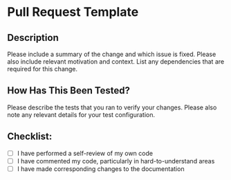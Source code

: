 # Pull Request Template

## Description

Please include a summary of the change and which issue is fixed. Please also include relevant motivation and context. List any dependencies that are required for this change.

## How Has This Been Tested?

Please describe the tests that you ran to verify your changes. Please also note any relevant details for your test configuration.

## Checklist:
- [ ] I have performed a self-review of my own code
- [ ] I have commented my code, particularly in hard-to-understand areas
- [ ] I have made corresponding changes to the documentation